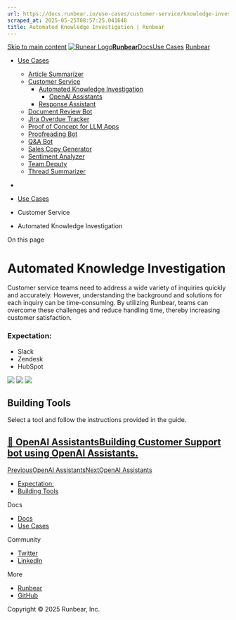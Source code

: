 ```yaml
---
url: https://docs.runbear.io/use-cases/customer-service/knowledge-investigation/
scraped_at: 2025-05-25T08:57:25.041648
title: Automated Knowledge Investigation | Runbear
---
```


[Skip to main content](https://docs.runbear.io/use-cases/customer-service/knowledge-investigation/#__docusaurus_skipToContent_fallback)
[![Runear Logo](https://docs.runbear.io/img/logo.svg)**Runbear**](https://docs.runbear.io/)[Docs](https://docs.runbear.io/)[Use Cases](https://docs.runbear.io/use-cases)
[Runbear](https://runbear.io)
  * [Use Cases](https://docs.runbear.io/use-cases)
    * [Article Summarizer](https://docs.runbear.io/use-cases/article-summarizer/)
    * [Customer Service](https://docs.runbear.io/use-cases/customer-service/knowledge-investigation/)
      * [Automated Knowledge Investigation](https://docs.runbear.io/use-cases/customer-service/knowledge-investigation/)
        * [OpenAI Assistants](https://docs.runbear.io/use-cases/customer-service/knowledge-investigation/openai-assistants)
      * [Response Assistant](https://docs.runbear.io/use-cases/customer-service/response-assistant/)
    * [Document Review Bot](https://docs.runbear.io/use-cases/document-review-bot/)
    * [Jira Overdue Tracker](https://docs.runbear.io/use-cases/jira-overdue-tracker/)
    * [Proof of Concept for LLM Apps](https://docs.runbear.io/use-cases/proof-of-concept/)
    * [Proofreading Bot](https://docs.runbear.io/use-cases/proofreading-bot/)
    * [Q&A Bot](https://docs.runbear.io/use-cases/qna-bot/)
    * [Sales Copy Generator](https://docs.runbear.io/use-cases/sales-copy-generator/)
    * [Sentiment Analyzer](https://docs.runbear.io/use-cases/sentiment-analyzer/)
    * [Team Deputy](https://docs.runbear.io/use-cases/team-deputy/)
    * [Thread Summarizer](https://docs.runbear.io/use-cases/thread-summarizer/)


  * [](https://docs.runbear.io/)
  * [Use Cases](https://docs.runbear.io/use-cases)
  * Customer Service
  * Automated Knowledge Investigation


On this page
# Automated Knowledge Investigation
Customer service teams need to address a wide variety of inquiries quickly and accurately. However, understanding the background and solutions for each inquiry can be time-consuming. By utilizing Runbear, teams can overcome these challenges and reduce handling time, thereby increasing customer satisfaction.
### Expectation:[​](https://docs.runbear.io/use-cases/customer-service/knowledge-investigation/#expectation "Direct link to Expectation:")
  * Slack
  * Zendesk
  * HubSpot


![](https://docs.runbear.io/assets/images/expectation-3bd5bc921ff1356e2f857c0befed04a9.png)
![](https://docs.runbear.io/assets/images/zendesk-usecase-326ebfe1f9cce317abbb5cd375fc7ef4.png)
![](https://docs.runbear.io/assets/images/hubspot-usecase-75e6689832c4a495e31c5ae0105f71e3.png)
## Building Tools[​](https://docs.runbear.io/use-cases/customer-service/knowledge-investigation/#building-tools "Direct link to Building Tools")
Select a tool and follow the instructions provided in the guide.
## [📄️ OpenAI AssistantsBuilding Customer Support bot using OpenAI Assistants.](https://docs.runbear.io/use-cases/customer-service/knowledge-investigation/openai-assistants)
[PreviousOpenAI Assistants](https://docs.runbear.io/use-cases/article-summarizer/openai-assistants)[NextOpenAI Assistants](https://docs.runbear.io/use-cases/customer-service/knowledge-investigation/openai-assistants)
  * [Expectation:](https://docs.runbear.io/use-cases/customer-service/knowledge-investigation/#expectation)
  * [Building Tools](https://docs.runbear.io/use-cases/customer-service/knowledge-investigation/#building-tools)


Docs
  * [Docs](https://docs.runbear.io/)
  * [Use Cases](https://docs.runbear.io/use-cases)


Community
  * [Twitter](https://twitter.com/runbear_io)
  * [LinkedIn](https://www.linkedin.com/company/runbear)


More
  * [Runbear](https://runbear.io)
  * [GitHub](https://github.com/runbear-io/plugbear-python-sdk)


Copyright © 2025 Runbear, Inc.


